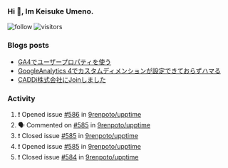 ### Hi 👋, Im Keisuke Umeno.

<!--
**9renpoto/9renpoto** is a ✨ _special_ ✨ repository because its `README.md` (this file) appears on your GitHub profile.

Here are some ideas to get you started:

- 🔭 I’m currently working on ...
- 🌱 I’m currently learning ...
- 👯 I’m looking to collaborate on ...
- 🤔 I’m looking for help with ...
- 💬 Ask me about ...
- 📫 How to reach me: ...
- 😄 Pronouns: ...
- ⚡ Fun fact: ...
-->

![follow](https://img.shields.io/github/followers/9renpoto?label=Follow&style=social)
![visitors](https://komarev.com/ghpvc/?username=9renpoto&label=Profile%20views&color=0e75b6&style=flat)

### Blogs posts

<!-- BLOG-POST-LIST:START -->
- [GA4でユーザープロパティを使う](https://9renpoto.dev/2021/02/21/google-analytics-4-user-properties/)
- [GoogleAnalytics 4でカスタムディメンションが設定できておらずハマる](https://9renpoto.dev/2021/02/13/google-analytics-4/)
- [CADDi株式会社にJoinしました](https://9renpoto.dev/2020/12/05/join/)
<!-- BLOG-POST-LIST:END -->

### Activity

<!--START_SECTION:activity-->
1. ❗️ Opened issue [#586](https://github.com/9renpoto/upptime/issues/586) in [9renpoto/upptime](https://github.com/9renpoto/upptime)
2. 🗣 Commented on [#585](https://github.com/9renpoto/upptime/issues/585) in [9renpoto/upptime](https://github.com/9renpoto/upptime)
3. ❗️ Closed issue [#585](https://github.com/9renpoto/upptime/issues/585) in [9renpoto/upptime](https://github.com/9renpoto/upptime)
4. ❗️ Opened issue [#585](https://github.com/9renpoto/upptime/issues/585) in [9renpoto/upptime](https://github.com/9renpoto/upptime)
5. ❗️ Closed issue [#584](https://github.com/9renpoto/upptime/issues/584) in [9renpoto/upptime](https://github.com/9renpoto/upptime)
<!--END_SECTION:activity-->

<!--START_SECTION:waka-->
<!--END_SECTION:waka-->
